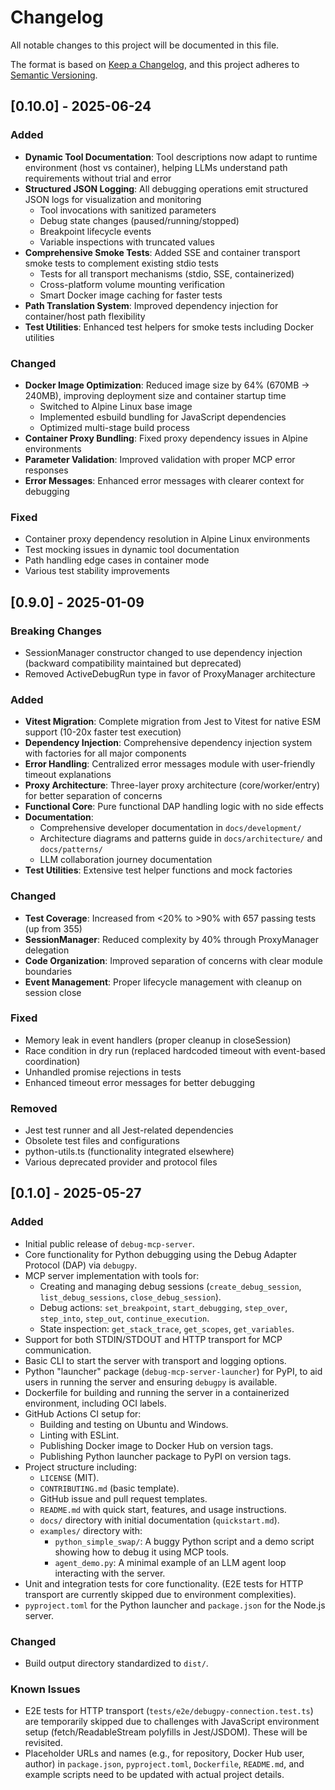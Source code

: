 # Changelog

All notable changes to this project will be documented in this file.

The format is based on [Keep a Changelog](https://keepachangelog.com/en/1.0.0/),
and this project adheres to [Semantic Versioning](https://semver.org/spec/v2.0.0.html).

## [0.10.0] - 2025-06-24

### Added

- **Dynamic Tool Documentation**: Tool descriptions now adapt to runtime environment (host vs container), helping LLMs understand path requirements without trial and error
- **Structured JSON Logging**: All debugging operations emit structured JSON logs for visualization and monitoring
  - Tool invocations with sanitized parameters
  - Debug state changes (paused/running/stopped)
  - Breakpoint lifecycle events
  - Variable inspections with truncated values
- **Comprehensive Smoke Tests**: Added SSE and container transport smoke tests to complement existing stdio tests
  - Tests for all transport mechanisms (stdio, SSE, containerized)
  - Cross-platform volume mounting verification
  - Smart Docker image caching for faster tests
- **Path Translation System**: Improved dependency injection for container/host path flexibility
- **Test Utilities**: Enhanced test helpers for smoke tests including Docker utilities

### Changed

- **Docker Image Optimization**: Reduced image size by 64% (670MB → 240MB), improving deployment size and container startup time
  - Switched to Alpine Linux base image
  - Implemented esbuild bundling for JavaScript dependencies
  - Optimized multi-stage build process
- **Container Proxy Bundling**: Fixed proxy dependency issues in Alpine environments
- **Parameter Validation**: Improved validation with proper MCP error responses
- **Error Messages**: Enhanced error messages with clearer context for debugging

### Fixed

- Container proxy dependency resolution in Alpine Linux environments
- Test mocking issues in dynamic tool documentation
- Path handling edge cases in container mode
- Various test stability improvements

## [0.9.0] - 2025-01-09

### Breaking Changes

- SessionManager constructor changed to use dependency injection (backward compatibility maintained but deprecated)
- Removed ActiveDebugRun type in favor of ProxyManager architecture

### Added

- **Vitest Migration**: Complete migration from Jest to Vitest for native ESM support (10-20x faster test execution)
- **Dependency Injection**: Comprehensive dependency injection system with factories for all major components
- **Error Handling**: Centralized error messages module with user-friendly timeout explanations
- **Proxy Architecture**: Three-layer proxy architecture (core/worker/entry) for better separation of concerns
- **Functional Core**: Pure functional DAP handling logic with no side effects
- **Documentation**:
  - Comprehensive developer documentation in `docs/development/`
  - Architecture diagrams and patterns guide in `docs/architecture/` and `docs/patterns/`
  - LLM collaboration journey documentation
- **Test Utilities**: Extensive test helper functions and mock factories

### Changed

- **Test Coverage**: Increased from <20% to >90% with 657 passing tests (up from 355)
- **SessionManager**: Reduced complexity by 40% through ProxyManager delegation
- **Code Organization**: Improved separation of concerns with clear module boundaries
- **Event Management**: Proper lifecycle management with cleanup on session close

### Fixed

- Memory leak in event handlers (proper cleanup in closeSession)
- Race condition in dry run (replaced hardcoded timeout with event-based coordination)
- Unhandled promise rejections in tests
- Enhanced timeout error messages for better debugging

### Removed

- Jest test runner and all Jest-related dependencies
- Obsolete test files and configurations
- python-utils.ts (functionality integrated elsewhere)
- Various deprecated provider and protocol files

## [0.1.0] - 2025-05-27

### Added

- Initial public release of `debug-mcp-server`.
- Core functionality for Python debugging using the Debug Adapter Protocol (DAP) via `debugpy`.
- MCP server implementation with tools for:
    - Creating and managing debug sessions (`create_debug_session`, `list_debug_sessions`, `close_debug_session`).
    - Debug actions: `set_breakpoint`, `start_debugging`, `step_over`, `step_into`, `step_out`, `continue_execution`.
    - State inspection: `get_stack_trace`, `get_scopes`, `get_variables`.
- Support for both STDIN/STDOUT and HTTP transport for MCP communication.
- Basic CLI to start the server with transport and logging options.
- Python "launcher" package (`debug-mcp-server-launcher`) for PyPI, to aid users in running the server and ensuring `debugpy` is available.
- Dockerfile for building and running the server in a containerized environment, including OCI labels.
- GitHub Actions CI setup for:
    - Building and testing on Ubuntu and Windows.
    - Linting with ESLint.
    - Publishing Docker image to Docker Hub on version tags.
    - Publishing Python launcher package to PyPI on version tags.
- Project structure including:
    - `LICENSE` (MIT).
    - `CONTRIBUTING.md` (basic template).
    - GitHub issue and pull request templates.
    - `README.md` with quick start, features, and usage instructions.
    - `docs/` directory with initial documentation (`quickstart.md`).
    - `examples/` directory with:
        - `python_simple_swap/`: A buggy Python script and a demo script showing how to debug it using MCP tools.
        - `agent_demo.py`: A minimal example of an LLM agent loop interacting with the server.
- Unit and integration tests for core functionality. (E2E tests for HTTP transport are currently skipped due to environment complexities).
- `pyproject.toml` for the Python launcher and `package.json` for the Node.js server.

### Changed

- Build output directory standardized to `dist/`.

### Known Issues

- E2E tests for HTTP transport (`tests/e2e/debugpy-connection.test.ts`) are temporarily skipped due to challenges with JavaScript environment setup (fetch/ReadableStream polyfills in Jest/JSDOM). These will be revisited.
- Placeholder URLs and names (e.g., for repository, Docker Hub user, author) in `package.json`, `pyproject.toml`, `Dockerfile`, `README.md`, and example scripts need to be updated with actual project details.
